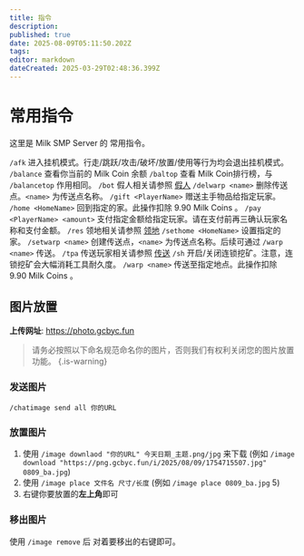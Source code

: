 ```yaml
---
title: 指令
description: 
published: true
date: 2025-08-09T05:11:50.202Z
tags: 
editor: markdown
dateCreated: 2025-03-29T02:48:36.399Z
---
```


# 常用指令
这里是 Milk SMP Server 的 常用指令。


`/afk` 进入挂机模式。行走/跳跃/攻击/破坏/放置/使用等行为均会退出挂机模式。
`/balance` 查看你当前的 Milk Coin 余额
`/baltop` 查看 Milk Coin排行榜，与 `/balancetop` 作用相同。
`/bot` 假人相关请参照 [假人](/zh/SMP服务器/SMP游戏内内容/假人)
`/delwarp <name>` 删除传送点。`<name>` 为传送点名称。
`/gift <PlayerName>` 赠送主手物品给指定玩家。
`/home <HomeName>` 回到指定的家。此操作扣除 9.90 Milk Coins 。
`/pay <PlayerName> <amount>` 支付指定金额给指定玩家。请在支付前再三确认玩家名称和支付金额。
`/res` 领地相关请参照 [领地](/zh/SMP服务器/SMP游戏内内容/3)
`/sethome <HomeName>` 设置指定的家。
`/setwarp <name>` 创建传送点，`<name>` 为传送点名称。后续可通过 `/warp <name>` 传送。
`/tpa` 传送玩家相关请参照 [传送](/zh/SMP服务器/SMP游戏内内容/4)
`/sh` 开启/关闭连锁挖矿。注意，连锁挖矿会大幅消耗工具耐久度。
`/warp <name>` 传送至指定地点。此操作扣除 9.90 Milk Coins 。

## 图片放置
**上传网址**: https://photo.gcbyc.fun
> 请务必按照以下命名规范命名你的图片，否则我们有权利关闭您的图片放置功能。
{.is-warning}
### 发送图片
`/chatimage send all 你的URL`
### 放置图片
1. 使用 `/image downlaod "你的URL" 今天日期_主题.png/jpg` 来下载 (例如 `/image download "https://png.gcbyc.fun/i/2025/08/09/1754715507.jpg" 0809_ba.jpg`)
2. 使用 `/image place 文件名 尺寸/长度` (例如 `/image place 0809_ba.jpg` 5)
3. 右键你要放置的**左上角**即可
### 移出图片
使用 `/image remove` 后 对着要移出的右键即可。